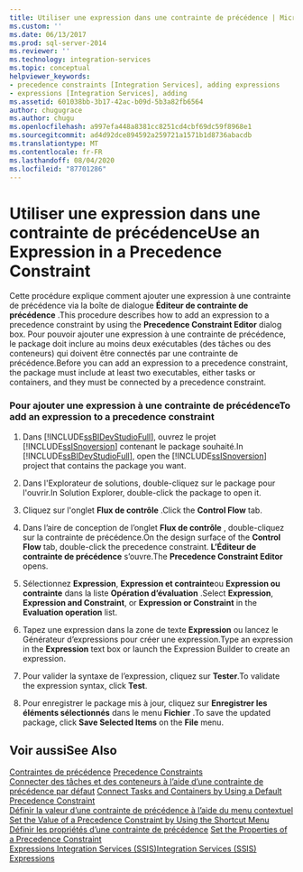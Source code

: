 ```yaml
---
title: Utiliser une expression dans une contrainte de précédence | Microsoft Docs
ms.custom: ''
ms.date: 06/13/2017
ms.prod: sql-server-2014
ms.reviewer: ''
ms.technology: integration-services
ms.topic: conceptual
helpviewer_keywords:
- precedence constraints [Integration Services], adding expressions
- expressions [Integration Services], adding
ms.assetid: 601038bb-3b17-42ac-b09d-5b3a82fb6564
author: chugugrace
ms.author: chugu
ms.openlocfilehash: a997efa448a8381cc8251cd4cbf69dc59f8968e1
ms.sourcegitcommit: ad4d92dce894592a259721a1571b1d8736abacdb
ms.translationtype: MT
ms.contentlocale: fr-FR
ms.lasthandoff: 08/04/2020
ms.locfileid: "87701286"
---
```

# <a name="use-an-expression-in-a-precedence-constraint"></a><span data-ttu-id="2ad9c-102">Utiliser une expression dans une contrainte de précédence</span><span class="sxs-lookup"><span data-stu-id="2ad9c-102">Use an Expression in a Precedence Constraint</span></span>
  <span data-ttu-id="2ad9c-103">Cette procédure explique comment ajouter une expression à une contrainte de précédence via la boîte de dialogue **Éditeur de contrainte de précédence** .</span><span class="sxs-lookup"><span data-stu-id="2ad9c-103">This procedure describes how to add an expression to a precedence constraint by using the **Precedence Constraint Editor** dialog box.</span></span> <span data-ttu-id="2ad9c-104">Pour pouvoir ajouter une expression à une contrainte de précédence, le package doit inclure au moins deux exécutables (des tâches ou des conteneurs) qui doivent être connectés par une contrainte de précédence.</span><span class="sxs-lookup"><span data-stu-id="2ad9c-104">Before you can add an expression to a precedence constraint, the package must include at least two executables, either tasks or containers, and they must be connected by a precedence constraint.</span></span>  
  
### <a name="to-add-an-expression-to-a-precedence-constraint"></a><span data-ttu-id="2ad9c-105">Pour ajouter une expression à une contrainte de précédence</span><span class="sxs-lookup"><span data-stu-id="2ad9c-105">To add an expression to a precedence constraint</span></span>  
  
1.  <span data-ttu-id="2ad9c-106">Dans [!INCLUDE[ssBIDevStudioFull](../includes/ssbidevstudiofull-md.md)], ouvrez le projet [!INCLUDE[ssISnoversion](../includes/ssisnoversion-md.md)] contenant le package souhaité.</span><span class="sxs-lookup"><span data-stu-id="2ad9c-106">In [!INCLUDE[ssBIDevStudioFull](../includes/ssbidevstudiofull-md.md)], open the [!INCLUDE[ssISnoversion](../includes/ssisnoversion-md.md)] project that contains the package you want.</span></span>  
  
2.  <span data-ttu-id="2ad9c-107">Dans l'Explorateur de solutions, double-cliquez sur le package pour l'ouvrir.</span><span class="sxs-lookup"><span data-stu-id="2ad9c-107">In Solution Explorer, double-click the package to open it.</span></span>  
  
3.  <span data-ttu-id="2ad9c-108">Cliquez sur l'onglet **Flux de contrôle** .</span><span class="sxs-lookup"><span data-stu-id="2ad9c-108">Click the **Control Flow** tab.</span></span>  
  
4.  <span data-ttu-id="2ad9c-109">Dans l’aire de conception de l’onglet **Flux de contrôle** , double-cliquez sur la contrainte de précédence.</span><span class="sxs-lookup"><span data-stu-id="2ad9c-109">On the design surface of the **Control Flow** tab, double-click the precedence constraint.</span></span> <span data-ttu-id="2ad9c-110">**L’Éditeur de contrainte de précédence** s’ouvre.</span><span class="sxs-lookup"><span data-stu-id="2ad9c-110">The **Precedence Constraint Editor** opens.</span></span>  
  
5.  <span data-ttu-id="2ad9c-111">Sélectionnez **Expression**, **Expression et contrainte**ou **Expression ou contrainte** dans la liste **Opération d’évaluation** .</span><span class="sxs-lookup"><span data-stu-id="2ad9c-111">Select **Expression**, **Expression and Constraint**, or **Expression or Constraint** in the **Evaluation operation** list.</span></span>  
  
6.  <span data-ttu-id="2ad9c-112">Tapez une expression dans la zone de texte **Expression** ou lancez le Générateur d’expressions pour créer une expression.</span><span class="sxs-lookup"><span data-stu-id="2ad9c-112">Type an expression in the **Expression** text box or launch the Expression Builder to create an expression.</span></span>  
  
7.  <span data-ttu-id="2ad9c-113">Pour valider la syntaxe de l’expression, cliquez sur **Tester**.</span><span class="sxs-lookup"><span data-stu-id="2ad9c-113">To validate the expression syntax, click **Test**.</span></span>  
  
8.  <span data-ttu-id="2ad9c-114">Pour enregistrer le package mis à jour, cliquez sur **Enregistrer les éléments sélectionnés** dans le menu **Fichier** .</span><span class="sxs-lookup"><span data-stu-id="2ad9c-114">To save the updated package, click **Save Selected Items** on the **File** menu.</span></span>  
  
## <a name="see-also"></a><span data-ttu-id="2ad9c-115">Voir aussi</span><span class="sxs-lookup"><span data-stu-id="2ad9c-115">See Also</span></span>  
 <span data-ttu-id="2ad9c-116">[Contraintes de précédence](control-flow/precedence-constraints.md) </span><span class="sxs-lookup"><span data-stu-id="2ad9c-116">[Precedence Constraints](control-flow/precedence-constraints.md) </span></span>  
 <span data-ttu-id="2ad9c-117">[Connecter des tâches et des conteneurs à l’aide d’une contrainte de précédence par défaut](../../2014/integration-services/connect-tasks-and-containers-by-using-a-default-precedence-constraint.md) </span><span class="sxs-lookup"><span data-stu-id="2ad9c-117">[Connect Tasks and Containers by Using a Default Precedence Constraint](../../2014/integration-services/connect-tasks-and-containers-by-using-a-default-precedence-constraint.md) </span></span>  
 <span data-ttu-id="2ad9c-118">[Définir la valeur d’une contrainte de précédence à l’aide du menu contextuel](../../2014/integration-services/set-the-value-of-a-precedence-constraint-by-using-the-shortcut-menu.md) </span><span class="sxs-lookup"><span data-stu-id="2ad9c-118">[Set the Value of a Precedence Constraint by Using the Shortcut Menu](../../2014/integration-services/set-the-value-of-a-precedence-constraint-by-using-the-shortcut-menu.md) </span></span>  
 <span data-ttu-id="2ad9c-119">[Définir les propriétés d’une contrainte de précédence](../../2014/integration-services/set-the-properties-of-a-precedence-constraint.md) </span><span class="sxs-lookup"><span data-stu-id="2ad9c-119">[Set the Properties of a Precedence Constraint](../../2014/integration-services/set-the-properties-of-a-precedence-constraint.md) </span></span>  
 [<span data-ttu-id="2ad9c-120">Expressions Integration Services &#40;SSIS&#41;</span><span class="sxs-lookup"><span data-stu-id="2ad9c-120">Integration Services &#40;SSIS&#41; Expressions</span></span>](expressions/integration-services-ssis-expressions.md)  
  
  
